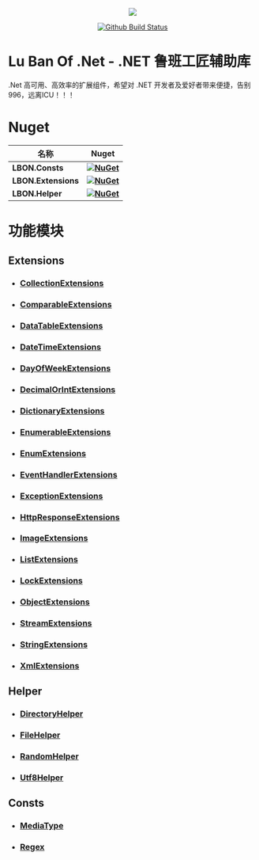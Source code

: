<p align="center"><img align="center" src="https://github.com/CacoCode/LBON/blob/master/logo.png"></p>

<p align="center"> 
    <a href="https://github.com/CacoCode/LBON/actions?query=workflow%3ALBON_MASTER+branch%3Amaster"><img src="https://github.com/CacoCode/LBON/workflows/LBON_MASTER/badge.svg?branch=master" alt="Github Build Status"></a>
</p>

# Lu Ban Of .Net - .NET 鲁班工匠辅助库
.Net 高可用、高效率的扩展组件，希望对 .NET 开发者及爱好者带来便捷，告别996，远离ICU！！！

# Nuget

| **名称** |      **Nuget**      |
|----------|:-------------:|
| **LBON.Consts** | **[![NuGet](https://buildstats.info/nuget/LBON.Consts)](https://www.nuget.org/packages/LBON.Consts)** |
| **LBON.Extensions** | **[![NuGet](https://buildstats.info/nuget/LBON.Extensions)](https://www.nuget.org/packages/LBON.Extensions)** |
| **LBON.Helper** | **[![NuGet](https://buildstats.info/nuget/LBON.Helper)](https://www.nuget.org/packages/LBON.Helper)** |

# 功能模块
## Extensions
- ### [CollectionExtensions](Readmes/Extensions/COLLECTIONEXTENSIONS_README.md)
- ### [ComparableExtensions](Readmes/Extensions/COMPARABLEEXTENSIONS_README.md)
- ### [DataTableExtensions](Readmes/Extensions/DATATABLEEXTENSIONS_README.md)
- ### [DateTimeExtensions](Readmes/Extensions/DATETIMEEXTENSIONS_README.md)
- ### [DayOfWeekExtensions](Readmes/Extensions/DAYOFWEEKEXTENSIONS_README.md)
- ### [DecimalOrIntExtensions](Readmes/Extensions/DECIMALORINTEXTENSIONS_README.md)
- ### [DictionaryExtensions](Readmes/Extensions/DICTIONARYEXTENSIONS_README.md)
- ### [EnumerableExtensions](Readmes/Extensions/ENUMERABLEEXTENSIONS_README.md)
- ### [EnumExtensions](Readmes/Extensions/ENUMEXTENSIONS_README.md)
- ### [EventHandlerExtensions](Readmes/Extensions/EVENTHANDLEREXTENSIONS_README.md)
- ### [ExceptionExtensions](Readmes/Extensions/EXCEPTIONEXTENSIONS_README.md)
- ### [HttpResponseExtensions](Readmes/Extensions/HTTPRESPONSEEXTENSIONS_README.md)
- ### [ImageExtensions](Readmes/Extensions/IMAGEEXTENSIONS_README.md)
- ### [ListExtensions](Readmes/Extensions/LISTEXTENSIONS_README.md)
- ### [LockExtensions](Readmes/Extensions/LOCKEXTENSIONS_README.md)
- ### [ObjectExtensions](Readmes/Extensions/OBJECTEXTENSIONS_README.md)
- ### [StreamExtensions](Readmes/Extensions/STREAMEXTENSIONS_README.md)
- ### [StringExtensions](Readmes/Extensions/STRINGEXTENSIONS_README.md)
- ### [XmlExtensions](Readmes/Extensions/XMLEXTENSIONS_README.md)
## Helper
- ### [DirectoryHelper](Readmes/Helper/DIRECTORYHELPER_README.md)
- ### [FileHelper](Readmes/Helper/FILEHELPER_README.md)
- ### [RandomHelper](Readmes/Helper/RANDOMHELPER_README.md)
- ### [Utf8Helper](Readmes/Helper/UTF8HELPER_README.md)
## Consts
- ### [MediaType](LBON.Consts/MediaTypeConst.cs)
- ### [Regex](LBON.Consts/RegexConst.cs)

    
